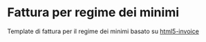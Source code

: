 Fattura per regime dei minimi
=============

Template di fattura per il regime dei minimi basato su [html5-invoice](https://github.com/jonathantneal/html5-invoice)
